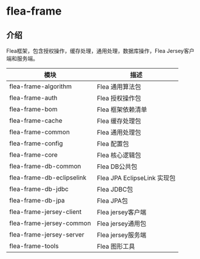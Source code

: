 # flea-frame

## 介绍
Flea框架，包含授权操作，缓存处理，通用处理，数据库操作，Flea Jersey客户端和服务端。

|  模块                     |  描述                  |
|---------------------------|-----------------------| 
|  flea-frame-algorithm     |  Flea 通用算法包        |
|  flea-frame-auth          |  Flea 授权操作包        |
|  flea-frame-bom           |  Flea 框架依赖清单      |
|  flea-frame-cache         |  Flea 缓存处理包        |
|  flea-frame-common        |  Flea 通用处理包        |
|  flea-frame-config        |  Flea 配置包            |
|  flea-frame-core          |  Flea 核心逻辑包        |
|  flea-frame-db-common     |  Flea DB公共包         |
|  flea-frame-db-eclipselink|  Flea JPA EclipseLink 实现包|
|  flea-frame-db-jdbc       |  Flea JDBC包           |
|  flea-frame-db-jpa        |  Flea JPA包            |
|  flea-frame-jersey-client |  Flea jersey客户端     |
|  flea-frame-jersey-common |  Flea jersey通用包     |
|  flea-frame-jersey-server |  Flea jersey服务端     |
|  flea-frame-tools         |  Flea 图形工具          |
